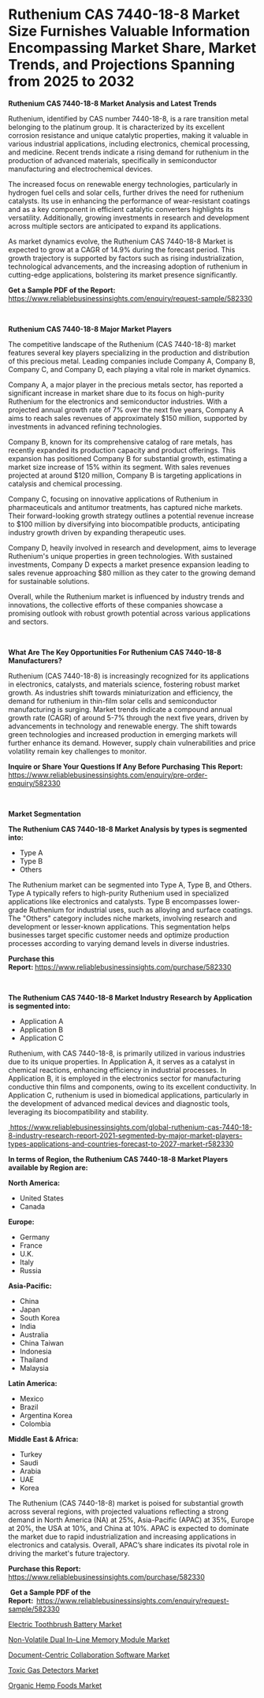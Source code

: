 <p><h1>Ruthenium CAS 7440-18-8 Market Size Furnishes Valuable Information Encompassing Market Share, Market Trends, and Projections Spanning from 2025 to 2032</h1></p><p><strong>Ruthenium CAS 7440-18-8 Market Analysis and Latest Trends</strong></p>
<p><p>Ruthenium, identified by CAS number 7440-18-8, is a rare transition metal belonging to the platinum group. It is characterized by its excellent corrosion resistance and unique catalytic properties, making it valuable in various industrial applications, including electronics, chemical processing, and medicine. Recent trends indicate a rising demand for ruthenium in the production of advanced materials, specifically in semiconductor manufacturing and electrochemical devices.</p><p>The increased focus on renewable energy technologies, particularly in hydrogen fuel cells and solar cells, further drives the need for ruthenium catalysts. Its use in enhancing the performance of wear-resistant coatings and as a key component in efficient catalytic converters highlights its versatility. Additionally, growing investments in research and development across multiple sectors are anticipated to expand its applications.</p><p>As market dynamics evolve, the Ruthenium CAS 7440-18-8 Market is expected to grow at a CAGR of 14.9% during the forecast period. This growth trajectory is supported by factors such as rising industrialization, technological advancements, and the increasing adoption of ruthenium in cutting-edge applications, bolstering its market presence significantly.</p></p>
<p><strong>Get a Sample PDF of the Report:&nbsp;</strong> <a href="https://www.reliablebusinessinsights.com/enquiry/request-sample/582330?utm_campaign=1138&utm_medium=2&utm_source=Github&utm_content=ia&utm_term=23032025&utm_id=ruthenium-cas-7440-18-8">https://www.reliablebusinessinsights.com/enquiry/request-sample/582330</a></p>
<p>&nbsp;</p>
<p><strong>Ruthenium CAS 7440-18-8 Major Market Players</strong></p>
<p><p>The competitive landscape of the Ruthenium (CAS 7440-18-8) market features several key players specializing in the production and distribution of this precious metal. Leading companies include Company A, Company B, Company C, and Company D, each playing a vital role in market dynamics.</p><p>Company A, a major player in the precious metals sector, has reported a significant increase in market share due to its focus on high-purity Ruthenium for the electronics and semiconductor industries. With a projected annual growth rate of 7% over the next five years, Company A aims to reach sales revenues of approximately $150 million, supported by investments in advanced refining technologies.</p><p>Company B, known for its comprehensive catalog of rare metals, has recently expanded its production capacity and product offerings. This expansion has positioned Company B for substantial growth, estimating a market size increase of 15% within its segment. With sales revenues projected at around $120 million, Company B is targeting applications in catalysis and chemical processing.</p><p>Company C, focusing on innovative applications of Ruthenium in pharmaceuticals and antitumor treatments, has captured niche markets. Their forward-looking growth strategy outlines a potential revenue increase to $100 million by diversifying into biocompatible products, anticipating industry growth driven by expanding therapeutic uses.</p><p>Company D, heavily involved in research and development, aims to leverage Ruthenium's unique properties in green technologies. With sustained investments, Company D expects a market presence expansion leading to sales revenue approaching $80 million as they cater to the growing demand for sustainable solutions.</p><p>Overall, while the Ruthenium market is influenced by industry trends and innovations, the collective efforts of these companies showcase a promising outlook with robust growth potential across various applications and sectors.</p></p>
<p>&nbsp;</p>
<p><strong>What Are The Key Opportunities For Ruthenium CAS 7440-18-8 Manufacturers?</strong></p>
<p><p>Ruthenium (CAS 7440-18-8) is increasingly recognized for its applications in electronics, catalysts, and materials science, fostering robust market growth. As industries shift towards miniaturization and efficiency, the demand for ruthenium in thin-film solar cells and semiconductor manufacturing is surging. Market trends indicate a compound annual growth rate (CAGR) of around 5-7% through the next five years, driven by advancements in technology and renewable energy. The shift towards green technologies and increased production in emerging markets will further enhance its demand. However, supply chain vulnerabilities and price volatility remain key challenges to monitor.</p></p>
<p><strong>Inquire or Share Your Questions If Any Before Purchasing This Report:</strong> <a href="https://www.reliablebusinessinsights.com/enquiry/pre-order-enquiry/582330?utm_campaign=1138&utm_medium=2&utm_source=Github&utm_content=ia&utm_term=23032025&utm_id=ruthenium-cas-7440-18-8">https://www.reliablebusinessinsights.com/enquiry/pre-order-enquiry/582330</a></p>
<p>&nbsp;</p>
<p><strong>Market Segmentation</strong></p>
<p><strong>The Ruthenium CAS 7440-18-8 Market Analysis by types is segmented into:</strong></p>
<p><ul><li>Type A</li><li>Type B</li><li>Others</li></ul></p>
<p><p>The Ruthenium market can be segmented into Type A, Type B, and Others. Type A typically refers to high-purity Ruthenium used in specialized applications like electronics and catalysts. Type B encompasses lower-grade Ruthenium for industrial uses, such as alloying and surface coatings. The "Others" category includes niche markets, involving research and development or lesser-known applications. This segmentation helps businesses target specific customer needs and optimize production processes according to varying demand levels in diverse industries.</p></p>
<p><strong>Purchase this Report:&nbsp;</strong><a href="https://www.reliablebusinessinsights.com/purchase/582330?utm_campaign=1138&utm_medium=2&utm_source=Github&utm_content=ia&utm_term=23032025&utm_id=ruthenium-cas-7440-18-8">https://www.reliablebusinessinsights.com/purchase/582330</a></p>
<p>&nbsp;</p>
<p><strong>The Ruthenium CAS 7440-18-8 Market Industry Research by Application is segmented into:</strong></p>
<p><ul><li>Application A</li><li>Application B</li><li>Application C</li></ul></p>
<p><p>Ruthenium, with CAS 7440-18-8, is primarily utilized in various industries due to its unique properties. In Application A, it serves as a catalyst in chemical reactions, enhancing efficiency in industrial processes. In Application B, it is employed in the electronics sector for manufacturing conductive thin films and components, owing to its excellent conductivity. In Application C, ruthenium is used in biomedical applications, particularly in the development of advanced medical devices and diagnostic tools, leveraging its biocompatibility and stability.</p></p>
<p><a href="https://www.reliablebusinessinsights.com/global-ruthenium-cas-7440-18-8-industry-research-report-2021-segmented-by-major-market-players-types-applications-and-countries-forecast-to-2027-market-r582330?utm_campaign=1138&utm_medium=2&utm_source=Github&utm_content=ia&utm_term=23032025&utm_id=ruthenium-cas-7440-18-8">&nbsp;https://www.reliablebusinessinsights.com/global-ruthenium-cas-7440-18-8-industry-research-report-2021-segmented-by-major-market-players-types-applications-and-countries-forecast-to-2027-market-r582330</a></p>
<p><strong>In terms of Region, the Ruthenium CAS 7440-18-8 Market Players available by Region are:</strong></p>
<p>
    <p> <strong> North America: </strong>
        <ul>
            <li>United States</li>
            <li>Canada</li>
        </ul>
        </p> 
    <p> <strong> Europe: </strong>
        <ul>
            <li>Germany</li>
            <li>France</li>
            <li>U.K.</li>
            <li>Italy</li>
            <li>Russia</li>
        </ul>
        </p> 
    <p> <strong> Asia-Pacific: </strong>
        <ul>
            <li>China</li>
            <li>Japan</li>
            <li>South Korea</li>
            <li>India</li>
            <li>Australia</li>
            <li>China Taiwan</li>
            <li>Indonesia</li>
            <li>Thailand</li>
            <li>Malaysia</li>
        </ul>
        </p> 
    <p> <strong> Latin America: </strong>
        <ul>
            <li>Mexico</li>
            <li>Brazil</li>
            <li>Argentina Korea</li>
            <li>Colombia</li>
        </ul>
        </p> 
    <p> <strong> Middle East & Africa: </strong>
        <ul>
            <li>Turkey</li>
            <li>Saudi</li>
            <li>Arabia</li>
            <li>UAE</li>
            <li>Korea</li>
        </ul>
    </p>
    </p>
<p><p>The Ruthenium (CAS 7440-18-8) market is poised for substantial growth across several regions, with projected valuations reflecting a strong demand in North America (NA) at 25%, Asia-Pacific (APAC) at 35%, Europe at 20%, the USA at 10%, and China at 10%. APAC is expected to dominate the market due to rapid industrialization and increasing applications in electronics and catalysis. Overall, APAC’s share indicates its pivotal role in driving the market's future trajectory.</p></p>
<p><strong>Purchase this Report: </strong><a href="https://www.reliablebusinessinsights.com/purchase/582330?utm_campaign=1138&utm_medium=2&utm_source=Github&utm_content=ia&utm_term=23032025&utm_id=ruthenium-cas-7440-18-8">https://www.reliablebusinessinsights.com/purchase/582330</a></p>
<p>&nbsp;<strong>Get a Sample PDF of the Report:&nbsp;&nbsp;</strong><a href="https://www.reliablebusinessinsights.com/enquiry/request-sample/582330?utm_campaign=1138&utm_medium=2&utm_source=Github&utm_content=ia&utm_term=23032025&utm_id=ruthenium-cas-7440-18-8">https://www.reliablebusinessinsights.com/enquiry/request-sample/582330</a></p>
<p><strong></strong></p>
<p><p><a href="https://github.com/latilsmickl8/Market-Research-Report-List-1/blob/main/electric-toothbrush-battery-market.md?utm_campaign=1138&utm_medium=2&utm_source=Github&utm_content=ia&utm_term=23032025&utm_id=ruthenium-cas-7440-18-8">Electric Toothbrush Battery Market</a></p><p><a href="https://github.com/tandepinho3p/Market-Research-Report-List-1/blob/main/non-volatile-dual-inline-memory-module-market.md?utm_campaign=1138&utm_medium=2&utm_source=Github&utm_content=ia&utm_term=23032025&utm_id=ruthenium-cas-7440-18-8">Non-Volatile Dual In–Line Memory Module Market</a></p><p><a href="https://github.com/totrisammir/Market-Research-Report-List-1/blob/main/document-centric-collaboration-software-market.md?utm_campaign=1138&utm_medium=2&utm_source=Github&utm_content=ia&utm_term=23032025&utm_id=ruthenium-cas-7440-18-8">Document-Centric Collaboration Software Market</a></p><p><a href="https://github.com/haklagjbj/Market-Research-Report-List-1/blob/main/toxic-gas-detectors-market.md?utm_campaign=1138&utm_medium=2&utm_source=Github&utm_content=ia&utm_term=23032025&utm_id=ruthenium-cas-7440-18-8">Toxic Gas Detectors Market</a></p><p><a href="https://github.com/guyerkanakwu/Market-Research-Report-List-1/blob/main/organic-hemp-foods-market.md?utm_campaign=1138&utm_medium=2&utm_source=Github&utm_content=ia&utm_term=23032025&utm_id=ruthenium-cas-7440-18-8">Organic Hemp Foods Market</a></p></p>